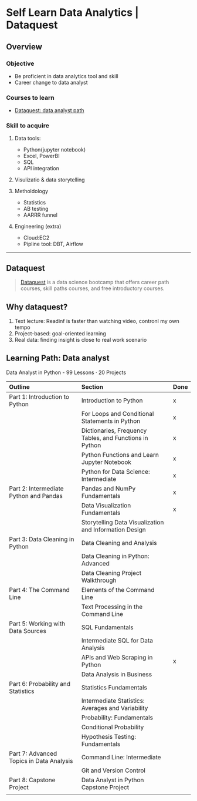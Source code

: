 # Self Learn Data Analytics | Dataquest

## Overview
### Objective
- Be proficient in data analytics tool and skill
- Career change to data analyst

### Courses to learn
- [Dataquest: data analyst path](https://app.dataquest.io/learning-path)

### Skill to acquire
1. Data tools: 
   - Python(jupyter notebook)
   - Excel, PowerBI 
   - SQL 
   - API integration
2. Visulizatio & data storytelling
3. Metholdology
    - Statistics
    - AB testing
    - AARRR funnel  

4. Engineering (extra)
   - Cloud:EC2
   - Pipline tool: DBT, Airflow
---

## Dataquest
> [Dataquest](https://www.dataquest.io) is a data science bootcamp that offers career path courses, skill paths courses, and free introductory courses. 

## Why dataquest?
1. Text lecture: Readinf is faster than watching video, contronl my own tempo
2. Project-based: goal-oriented learning 
3. Real data: finding insight is close to real work scenario 

## Learning Path: Data analyst
Data Analyst in Python  - 99 Lessons · 20 Projects

| Outline                                  | Section                                                 | Done |
| :--------------------------------------- | :------------------------------------------------------ | :---- |
| Part 1: Introduction to Python           | Introduction to Python                                  | x     |
|                                          | For Loops and Conditional Statements in Python          | x     |
|                                          | Dictionaries, Frequency Tables, and Functions in Python | x     |
|                                          | Python Functions and Learn Jupyter Notebook             | x     |
|                                          | Python for Data Science: Intermediate                   | x     |
| Part 2: Intermediate Python and Pandas   | Pandas and NumPy Fundamentals                           | x     |
|                                          | Data Visualization Fundamentals                         | x     |
|                                          | Storytelling Data Visualization and Information Design  |       |
| Part 3: Data Cleaning in Python          | Data Cleaning and Analysis                              |       |
|                                          | Data Cleaning in Python: Advanced                       |       |
|                                          | Data Cleaning Project Walkthrough                       |       |
| Part 4: The Command Line                 | Elements of the Command Line                            |       |
|                                          | Text Processing in the Command Line                     |       |
| Part 5: Working with Data Sources        | SQL Fundamentals                                        |       |
|                                          | Intermediate SQL for Data Analysis                      |       |
|                                          | APIs and Web Scraping in Python                         | x     |
|                                          | Data Analysis in Business                               |       |
| Part 6: Probability and Statistics       | Statistics Fundamentals                                 |       |
|                                          | Intermediate Statistics: Averages and Variability       |       |
|                                          | Probability: Fundamentals                               |       |
|                                          | Conditional Probability                                 |       |
|                                          | Hypothesis Testing: Fundamentals                        |       |
| Part 7: Advanced Topics in Data Analysis | Command Line: Intermediate                              |       |
|                                          | Git and Version Control                                 |       |
| Part 8: Capstone Project                 | Data Analyst in Python Capstone Project                 |       |
|                                          |                                                         |       |
